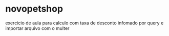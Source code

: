 # novopetshop
exercicio de aula para calculo com taxa de desconto infomado por query
e importar arquivo com o multer
